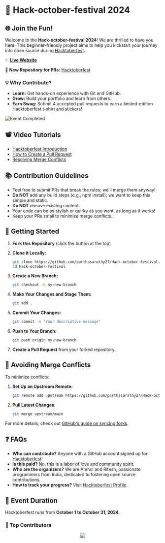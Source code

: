 # 🎉 Hack-october-festival 2024

## 🌐 Join the Fun!

Welcome to the **Hack-october-festival 2024**! We are thrilled to have you here. This beginner-friendly project aims to help you kickstart your journey into open source during [Hacktoberfest](https://hacktoberfest.digitalocean.com/). 

✨ **[Live Website]()** 

🚀 **New Repository for PRs:** [Hacktoberfest](https://github.com/fineanmol/hacktoberfest)

### 💡 Why Contribute?

- **Learn:** Get hands-on experience with Git and GitHub.
- **Grow:** Build your portfolio and learn from others.
- **Earn Swag:** Submit 4 accepted pull requests to earn a limited-edition Hacktoberfest t-shirt and stickers!

![Event Completed](https://media.dev.to/cdn-cgi/image/width=1000,height=420,fit=cover,gravity=auto,format=auto/https%3A%2F%2Fdev-to-uploads.s3.amazonaws.com%2Fuploads%2Farticles%2F921d54eylj7aoghxyc4x.png) <!-- Update image URL -->

## 📽️ Video Tutorials

- [Hacktoberfest Introduction]()
- [How to Create a Pull Request]()
- [Resolving Merge Conflicts]()

## 📚 Contribution Guidelines

- Feel free to submit PRs that break the rules; we’ll merge them anyway!
- **Do NOT** add any build steps (e.g., npm install); we want to keep this simple and static.
- **Do NOT** remove existing content.
- Your code can be as stylish or quirky as you want, as long as it works!
- Keep your PRs small to minimize merge conflicts.

## 🚀 Getting Started

1. **Fork this Repository** (click the button at the top)
2. **Clone it Locally:**

   ```bash
   git clone https://github.com/parthasarathy27/Hack-october-festival.git
   cd Hack-october-festival
   ```

3. **Create a New Branch:**

   ```bash
   git checkout -b my-new-branch
   ```

4. **Make Your Changes and Stage Them:**

   ```bash
   git add .
   ```

5. **Commit Your Changes:**

   ```bash
   git commit -m "Your descriptive message"
   ```

6. **Push to Your Branch:**

   ```bash
   git push origin my-new-branch
   ```

7. **Create a Pull Request** from your forked repository.

## 🚧 Avoiding Merge Conflicts

To minimize conflicts:

1. **Set Up an Upstream Remote:**

   ```bash
   git remote add upstream https://github.com/parthasarathy27/Hack-october-festival
   ```

2. **Pull Latest Changes:**

   ```bash
   git merge upstream/main
   ```

For more details, check out [GitHub's guide on syncing forks](https://help.github.com/articles/syncing-a-fork/).

## ❓ FAQs

- **Who can contribute?** Anyone with a GitHub account signed up for [Hacktoberfest](https://hacktoberfest.digitalocean.com/)!
- **Is this paid?** No, this is a labor of love and community spirit.
- **Who are the organizers?** We are Anmol and Ritesh, passionate programmers from India, dedicated to fostering open source contributions.
- **How to track your progress?** Visit [Hacktoberfest Profile](https://hacktoberfest.digitalocean.com/profile/).

## 🎊 Event Duration

Hacktoberfest runs from **October 1 to October 31, 2024**.

### 🌟 Top Contributors

<p align="center">
  <a href="https://github.com/parthasarathy27/Hack-october-festival/graphs/contributors">
    <img src="https://contrib.rocks/image?repo=parthasarathy27/Hack-october-fest" />
  </a>
</p>
